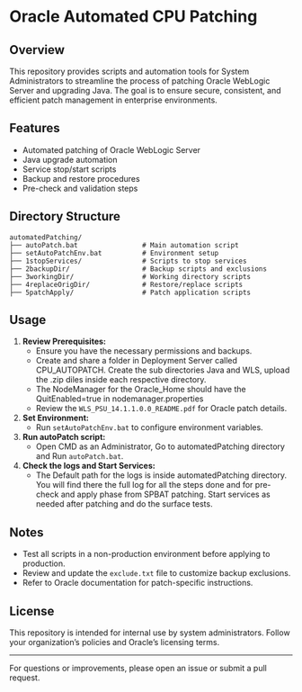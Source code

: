 # Oracle Automated CPU Patching

## Overview
This repository provides scripts and automation tools for System Administrators to streamline the process of patching Oracle WebLogic Server and upgrading Java. The goal is to ensure secure, consistent, and efficient patch management in enterprise environments.

## Features
- Automated patching of Oracle WebLogic Server
- Java upgrade automation
- Service stop/start scripts
- Backup and restore procedures
- Pre-check and validation steps

## Directory Structure
```
automatedPatching/
├── autoPatch.bat                # Main automation script
├── setAutoPatchEnv.bat          # Environment setup
├── 1stopServices/               # Scripts to stop services
├── 2backupDir/                  # Backup scripts and exclusions
├── 3workingDir/                 # Working directory scripts
├── 4replaceOrigDir/             # Restore/replace scripts
├── 5patchApply/                 # Patch application scripts
```

## Usage
1. **Review Prerequisites:**
   - Ensure you have the necessary permissions and backups.
   - Create and share a folder in Deployment Server called CPU_AUTOPATCH. Create the sub directories Java and WLS, upload the .zip diles inside each respective directory.
   - The NodeManager for the Oracle_Home should have the QuitEnabled=true in nodemanager.properties
   - Review the `WLS_PSU_14.1.1.0.0_README.pdf` for Oracle patch details.
2. **Set Environment:**
   - Run `setAutoPatchEnv.bat` to configure environment variables.
3. **Run autoPatch script:**
   - Open CMD as an Administrator, Go to automatedPatching directory and Run `autoPatch.bat`.
4. **Check the logs and Start Services:**
   - The Default path for the logs is inside automatedPatching directory. You will find there the full log for all the steps done and for pre-check and apply phase from SPBAT patching. Start services as needed after patching and do the surface tests.

## Notes
- Test all scripts in a non-production environment before applying to production.
- Review and update the `exclude.txt` file to customize backup exclusions.
- Refer to Oracle documentation for patch-specific instructions.

## License
This repository is intended for internal use by system administrators. Follow your organization’s policies and Oracle’s licensing terms.

---
For questions or improvements, please open an issue or submit a pull request.

